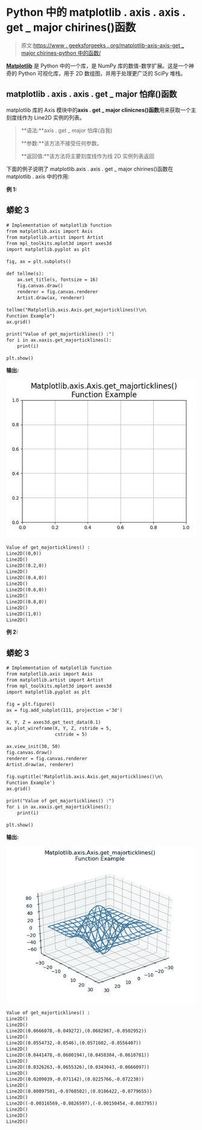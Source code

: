# Python 中的 matplotlib . axis . axis . get _ major chirines()函数

> 原文:[https://www . geeksforgeeks . org/matplotlib-axis-axis-get _ major chirines-python 中的函数/](https://www.geeksforgeeks.org/matplotlib-axis-axis-get_majorticklines-function-in-python/)

[**Matplotlib**](https://www.geeksforgeeks.org/python-introduction-matplotlib/) 是 Python 中的一个库，是 NumPy 库的数值-数学扩展。这是一个神奇的 Python 可视化库，用于 2D 数组图，并用于处理更广泛的 SciPy 堆栈。

## matplotlib . axis . axis . get _ major 怕痒()函数

matplotlib 库的 Axis 模块中的**axis . get _ major clinicnes()函数**用来获取一个主刻度线作为 Line2D 实例的列表。

> **语法:**axis . get _ major 怕痒(自我)
> 
> **参数:**该方法不接受任何参数。
> 
> **返回值:**该方法将主要刻度线作为线 2D 实例列表返回

下面的例子说明了 matplotlib.axis . axis . get _ major chirines()函数在 matplotlib . axis 中的作用:

**例 1:**

## 蟒蛇 3

```
# Implementation of matplotlib function 
from matplotlib.axis import Axis  
from matplotlib.artist import Artist 
from mpl_toolkits.mplot3d import axes3d   
import matplotlib.pyplot as plt   

fig, ax = plt.subplots()   

def tellme(s):   
    ax.set_title(s, fontsize = 16)   
    fig.canvas.draw()  
    renderer = fig.canvas.renderer  
    Artist.draw(ax, renderer)  

tellme("Matplotlib.axis.Axis.get_majorticklines()\n\
Function Example")
ax.grid()

print("Value of get_majorticklines() :")
for i in ax.xaxis.get_majorticklines():
    print(i)

plt.show()
```

**输出:**

![](img/abf6222b0e095f7459f93cc7f814689e.png)

```
Value of get_majorticklines() :
Line2D((0,0))
Line2D()
Line2D((0.2,0))
Line2D()
Line2D((0.4,0))
Line2D()
Line2D((0.6,0))
Line2D()
Line2D((0.8,0))
Line2D()
Line2D((1,0))
Line2D()

```

**例 2:**

## 蟒蛇 3

```
# Implementation of matplotlib function 
from matplotlib.axis import Axis  
from matplotlib.artist import Artist 
from mpl_toolkits.mplot3d import axes3d   
import matplotlib.pyplot as plt   

fig = plt.figure()   
ax = fig.add_subplot(111, projection ='3d')   

X, Y, Z = axes3d.get_test_data(0.1)   
ax.plot_wireframe(X, Y, Z, rstride = 5,    
                  cstride = 5)   

ax.view_init(30, 50)  
fig.canvas.draw()  
renderer = fig.canvas.renderer  
Artist.draw(ax, renderer)   

fig.suptitle('Matplotlib.axis.Axis.get_majorticklines()\n\
Function Example')  
ax.grid()

print("Value of get_majorticklines() :")
for i in ax.xaxis.get_majorticklines():
    print(i)

plt.show()
```

**输出:**

![](img/f207a1a18c00950fc9a0ce37141995d7.png)

```
Value of get_majorticklines() :
Line2D()
Line2D()
Line2D((0.0666078,-0.049272),(0.0682987,-0.0502952))
Line2D()
Line2D((0.0554732,-0.0546),(0.0571602,-0.0556407))
Line2D()
Line2D((0.0441478,-0.0600194),(0.0458304,-0.0610781))
Line2D()
Line2D((0.0326263,-0.0655326),(0.0343043,-0.0666097))
Line2D()
Line2D((0.0209039,-0.071142),(0.0225766,-0.072238))
Line2D()
Line2D((0.00897501,-0.0768502),(0.0106422,-0.0779655))
Line2D()
Line2D((-0.00316569,-0.0826597),(-0.00150454,-0.083795))
Line2D()
Line2D()
Line2D()

```